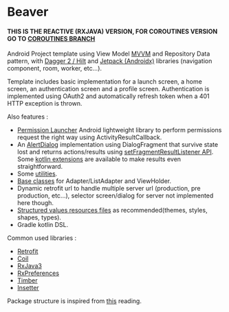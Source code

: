 # Beaver

#### THIS IS THE REACTIVE (RXJAVA) VERSION, FOR COROUTINES VERSION GO TO [COROUTINES BRANCH](https://github.com/SamYStudiO/Beaver/tree/coroutines)

Android Project template using View Model [MVVM](https://developer.android.com/topic/libraries/architecture/index.html) and Repository Data pattern, with [Dagger 2 / Hilt](https://github.com/google/dagger) and [Jetpack (Androidx)](https://developer.android.com/jetpack/) libraries (navigation component, room, worker, etc...).

Template includes basic implementation for a launch screen, a home screen, an authentication screen and a profile screen.
Authentication is implemented using OAuth2 and automatically refresh token when a 401 HTTP exception is thrown.

Also features :
- [Permission Launcher](https://github.com/SamYStudiO/PermissionLauncher) Android lightweight library to perform permissions request the right way using ActivityResultCallback.
- An [AlertDialog](https://github.com/SamYStudiO/Beaver/blob/rxjava/app/src/main/kotlin/net/samystudio/beaver/ui/common/dialog/AlertDialog.kt) implementation using DialogFragment that survive state lost and returns actions/results using [setFragmentResultListener API](https://developer.android.com/guide/fragments/communicate#fragment-result). Some [kotlin extensions](https://github.com/SamYStudiO/Beaver/blob/rxjava/app/src/main/kotlin/net/samystudio/beaver/ui/common/dialog/AlertDialog.kt#L568) are available to make results even straightforward.
- Some [utilities](https://github.com/SamYStudiO/Beaver/tree/rxjava/app/src/main/kotlin/net/samystudio/beaver/util).
- [Base classes](https://github.com/SamYStudiO/Beaver/tree/rxjava/app/src/main/kotlin/net/samystudio/beaver/ui/base/adapter) for Adapter/ListAdapter and ViewHolder.
- Dynamic retrofit url to handle multiple server url (production, pre production, etc...), selector screen/dialog for server not implemented here though.
- [Structured values resources files](https://github.com/SamYStudiO/Beaver/tree/rxjava/app/src/main/res/values) as recommended(themes, styles, shapes, types).
- Gradle kotlin DSL.

Common used libraries :
- [Retrofit](https://github.com/square/retrofit)
- [Coil](https://github.com/coil-kt/coil)
- [RxJava3](https://github.com/ReactiveX/RxJava)
- [RxPreferences](https://github.com/f2prateek/rx-preferences)
- [Timber](https://github.com/JakeWharton/timber)
- [Insetter](https://github.com/chrisbanes/insetter)

Package structure is inspired from [this](https://overflow.buffer.com/2016/09/26/android-rethinking-package-structure/) reading.